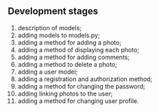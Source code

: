 ## Development stages

1. description of models;
1. adding models to models.py;
1. adding a method for adding a photo;
1. adding a method of displaying each photo;
1. adding a method for adding comments;
1. adding a method to delete a photo;
1. adding a user model;
1. adding a registration and authorization method;
1. adding a method for changing the password;
1. adding linking photos to the user;
1. adding a method for changing user profile.
